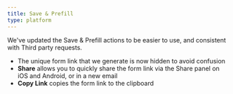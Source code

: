 ```yaml
---
title: Save & Prefill
type: platform
---
```


We've updated the Save & Prefill actions to be easier to use, and consistent with Third party requests.

* The unique form link that we generate is now hidden to avoid confusion
* **Share** allows you to quickly share the form link via the Share panel on iOS and Android, or in a new email
* **Copy Link** copies the form link to the clipboard

